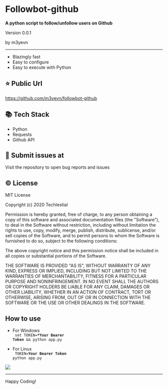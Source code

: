 # Followbot-github

**A python script to follow/unfollow users on Github**

<p>Version 0.0.1</p>
<p>by m3yevn</p>

<hr/>

- Blazingly fast
- Easy to configure
- Easy to execute with Python

## ⭐ Public Url

https://github.com/m3yevn/followbot-github

## 📚 Tech Stack

- Python
- Requests
- Github API

## 👾 Submit issues at

Visit the repository to open bug reports and issues

## ©️ License

MIT License

Copyright (c) 2020 Techlestial

Permission is hereby granted, free of charge, to any person obtaining a copy
of this software and associated documentation files (the &quot;Software&quot;), to deal
in the Software without restriction, including without limitation the rights
to use, copy, modify, merge, publish, distribute, sublicense, and/or sell
copies of the Software, and to permit persons to whom the Software is
furnished to do so, subject to the following conditions:

The above copyright notice and this permission notice shall be included in all
copies or substantial portions of the Software.

THE SOFTWARE IS PROVIDED &quot;AS IS&quot;, WITHOUT WARRANTY OF ANY KIND, EXPRESS OR
IMPLIED, INCLUDING BUT NOT LIMITED TO THE WARRANTIES OF MERCHANTABILITY,
FITNESS FOR A PARTICULAR PURPOSE AND NONINFRINGEMENT. IN NO EVENT SHALL THE
AUTHORS OR COPYRIGHT HOLDERS BE LIABLE FOR ANY CLAIM, DAMAGES OR OTHER
LIABILITY, WHETHER IN AN ACTION OF CONTRACT, TORT OR OTHERWISE, ARISING FROM,
OUT OF OR IN CONNECTION WITH THE SOFTWARE OR THE USE OR OTHER DEALINGS IN THE
SOFTWARE.

## How to use

- For Windows
  <br>
  <code>
  set TOKEN=**\*Your Bearer Token** && python app.py
  </code>

- For Linux
  <br>
  <code>
  TOKEN=**Your Bearer Token** python app.py
  </code>

<img src="https://cdn.dribbble.com/users/2401141/screenshots/5487982/developers-gif-showcase.gif"/>

<hr/>
Happy Coding!
